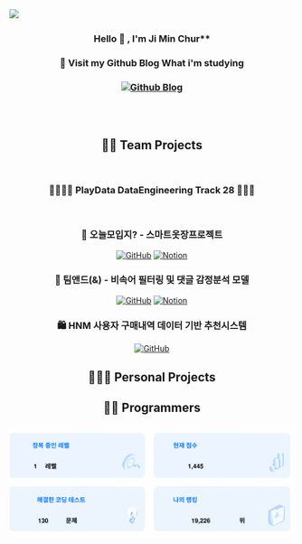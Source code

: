 <img src="https://capsule-render.vercel.app/api?type=waving&color=ddd6f3&height=150&section=header" />
<div align="center">

### Hello 👋 , I'm Ji Min Chur**

### **🤖 Visit my Github Blog What i'm studying**

### [![Github Blog](https://img.shields.io/badge/Github_Blog-8B89CC?style=for-the-badge&logo=About.me&logoColor=white)](https://jiminchur.github.io/)
<br>
<br>

## 👬🏻 Team Projects
<br>

### 🚶🏻‍♂️‍➡️ PlayData DataEngineering Track 28 🚶🏻‍➡️
<br>

### 🚪 오늘모입지? - 스마트옷장프로젝트
[![GitHub](https://img.shields.io/badge/GitHub-100000?style=for-the-badge&logo=github&logoColor=white)](https://github.com/jiminchur/PlayData-28_Smart-Closet) [![Notion](https://img.shields.io/badge/Notion-000000?style=for-the-badge&logo=notion&logoColor=white)](https://mire-plastic-701.notion.site/bfc7f47b46834963bd43153fc36be358?pvs=4)
### 🤬 팀앤드(&) - 비속어 필터링 및 댓글 감정분석 모델
[![GitHub](https://img.shields.io/badge/GitHub-100000?style=for-the-badge&logo=github&logoColor=white)](https://github.com/jiminchur/PlayData-28_Badword-filter-Sentiment-analysis) [![Notion](https://img.shields.io/badge/Notion-000000?style=for-the-badge&logo=notion&logoColor=white)](https://mire-plastic-701.notion.site/1dc226e8604448f9b38136f7ada75bba?pvs=4)
### 🛍️ HNM 사용자 구매내역 데이터 기반 추천시스템
[![GitHub](https://img.shields.io/badge/GitHub-100000?style=for-the-badge&logo=github&logoColor=white)](https://github.com/jiminchur/PlayData-28_HNMdata-Recommendation-Website)


## 🧑🏻‍💻 Personal Projects

## 🧑‍🎓 Programmers
[![](https://github.com/jiminchur/github-programmers-rank/blob/master/lib/result.svg)](https://github.com/libtv/github-programmers-rank)
</div>


